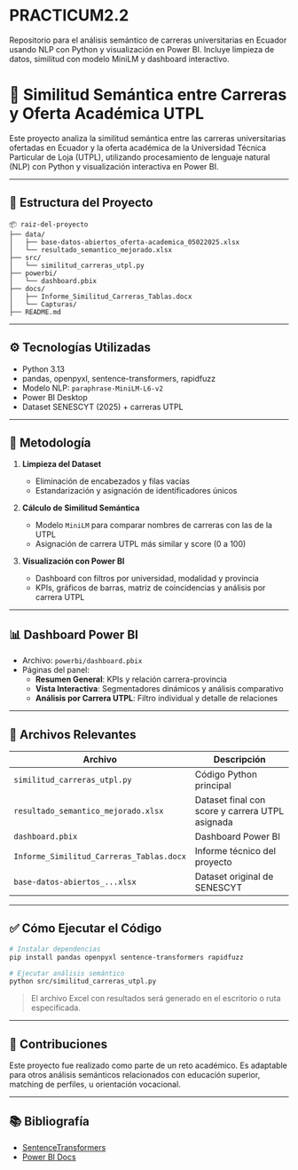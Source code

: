 # PRACTICUM2.2
Repositorio para el análisis semántico de carreras universitarias en Ecuador usando NLP con Python y visualización en Power BI. Incluye limpieza de datos, similitud con modelo MiniLM y dashboard interactivo.

# 🧠 Similitud Semántica entre Carreras y Oferta Académica UTPL

Este proyecto analiza la similitud semántica entre las carreras universitarias ofertadas en Ecuador y la oferta académica de la Universidad Técnica Particular de Loja (UTPL), utilizando procesamiento de lenguaje natural (NLP) con Python y visualización interactiva en Power BI.

---

## 📁 Estructura del Proyecto

```
📦 raiz-del-proyecto
├── data/
│   ├── base-datos-abiertos_oferta-academica_05022025.xlsx
│   └── resultado_semantico_mejorado.xlsx
├── src/
│   └── similitud_carreras_utpl.py
├── powerbi/
│   └── dashboard.pbix
├── docs/
│   ├── Informe_Similitud_Carreras_Tablas.docx
│   └── Capturas/
├── README.md
```

---

## ⚙️ Tecnologías Utilizadas

- Python 3.13
- pandas, openpyxl, sentence-transformers, rapidfuzz
- Modelo NLP: `paraphrase-MiniLM-L6-v2`
- Power BI Desktop
- Dataset SENESCYT (2025) + carreras UTPL

---

## 🧠 Metodología

1. **Limpieza del Dataset**
   - Eliminación de encabezados y filas vacías
   - Estandarización y asignación de identificadores únicos

2. **Cálculo de Similitud Semántica**
   - Modelo `MiniLM` para comparar nombres de carreras con las de la UTPL
   - Asignación de carrera UTPL más similar y score (0 a 100)

3. **Visualización con Power BI**
   - Dashboard con filtros por universidad, modalidad y provincia
   - KPIs, gráficos de barras, matriz de coincidencias y análisis por carrera UTPL

---

## 📊 Dashboard Power BI

- Archivo: `powerbi/dashboard.pbix`
- Páginas del panel:
  - **Resumen General**: KPIs y relación carrera-provincia
  - **Vista Interactiva**: Segmentadores dinámicos y análisis comparativo
  - **Análisis por Carrera UTPL**: Filtro individual y detalle de relaciones

---

## 📂 Archivos Relevantes

| Archivo                                 | Descripción |
|----------------------------------------|-------------|
| `similitud_carreras_utpl.py`           | Código Python principal |
| `resultado_semantico_mejorado.xlsx`    | Dataset final con score y carrera UTPL asignada |
| `dashboard.pbix`                       | Dashboard Power BI |
| `Informe_Similitud_Carreras_Tablas.docx` | Informe técnico del proyecto |
| `base-datos-abiertos_...xlsx`          | Dataset original de SENESCYT |

---

## ✅ Cómo Ejecutar el Código

```bash
# Instalar dependencias
pip install pandas openpyxl sentence-transformers rapidfuzz

# Ejecutar análisis semántico
python src/similitud_carreras_utpl.py
```

> El archivo Excel con resultados será generado en el escritorio o ruta especificada.

---

## 🤝 Contribuciones

Este proyecto fue realizado como parte de un reto académico. Es adaptable para otros análisis semánticos relacionados con educación superior, matching de perfiles, u orientación vocacional.

---

## 📚 Bibliografía

- [SentenceTransformers](https://www.sbert.net/)
- [Power BI Docs](https://learn.microsoft.com/en-us/power-bi/)
